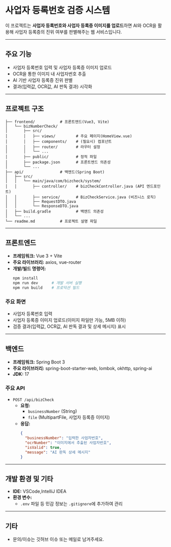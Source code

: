 # 사업자 등록번호 검증 시스템

이 프로젝트는 **사업자 등록번호와 사업자 등록증 이미지를 업로드**하면
AI와 OCR을 활용해 사업자 등록증의 진위 여부를 판별해주는 웹 서비스입니다.

---

## 주요 기능

- 사업자 등록번호 입력 및 사업자 등록증 이미지 업로드
- OCR을 통한 이미지 내 사업자번호 추출
- AI 기반 사업자 등록증 진위 판별
- 결과(입력값, OCR값, AI 판독 결과) 시각화

---

## 프로젝트 구조

```
├── frontend/           # 프론트엔드(Vue3, Vite)
│   └── bizNumberCheck/
│       ├── src/
│       │   ├── views/         # 주요 페이지(HomeView.vue)
│       │   ├── components/    # (필요시) 컴포넌트
│       │   ├── router/        # 라우터 설정
│       │   └── ...            
│       ├── public/            # 정적 파일
│       ├── package.json       # 프론트엔드 의존성
│       └── ...
├── api/                # 백엔드(Spring Boot)
│   ├── src/
│   │   └── main/java/com/bizcheck/system/
│   │       ├── controller/    # bizCheckController.java (API 엔드포인트)
│   │       ├── service/       # BizCheckService.java (비즈니스 로직)
│   │       ├── RequestDTO.java
│   │       └── ResponseDTO.java
│   ├── build.gradle           # 백엔드 의존성
│   └── ...
└── readme.md           # 프로젝트 설명 파일
```

---

## 프론트엔드

- **프레임워크:** Vue 3 + Vite
- **주요 라이브러리:** axios, vue-router
- **개발/빌드 명령어:**
  ```bash
  npm install
  npm run dev      # 개발 서버 실행
  npm run build    # 프로덕션 빌드
  ```

### 주요 화면

- 사업자 등록번호 입력
- 사업자 등록증 이미지 업로드(이미지 파일만 가능, 5MB 이하)
- 검증 결과(입력값, OCR값, AI 판독 결과 및 상세 메시지) 표시

---

## 백엔드

- **프레임워크:** Spring Boot 3
- **주요 라이브러리:** spring-boot-starter-web, lombok, okhttp, spring-ai
- **JDK:** 17

### 주요 API

- `POST /api/bizCheck`
  - **요청:**  
    - `businessNumber` (String)  
    - `file` (MultipartFile, 사업자 등록증 이미지)
  - **응답:**  
    ```json
    {
      "businessNumber": "입력한 사업자번호",
      "ocrNumber": "이미지에서 추출된 사업자번호",
      "isValid": true,
      "message": "AI 판독 상세 메시지"
    }
    ```

---

## 개발 환경 및 기타

- **IDE:** VSCode,IntelliJ IDEA
- **환경 변수:**  
  - `.env` 파일 등 민감 정보는 `.gitignore`에 추가하여 관리

---

## 기타

- 문의/이슈는 깃허브 이슈 또는 메일로 남겨주세요.
